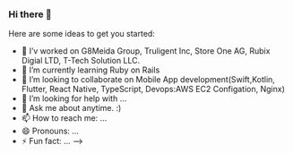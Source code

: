 ### Hi there 👋
Here are some ideas to get you started:

- 🔭 I’v worked on G8Meida Group, Truligent Inc, Store One AG, Rubix Digial LTD, T-Tech Solution LLC.
- 🌱 I’m currently learning Ruby on Rails 
- 👯 I’m looking to collaborate on Mobile App development(Swift,Kotlin, Flutter, React Native, TypeScript, Devops:AWS EC2 Configation, Nginx)
- 🤔 I’m looking for help with ...
- 💬 Ask me about anytime. :)
- 📫 How to reach me: ...
- 😄 Pronouns: ...
- ⚡ Fun fact: ...
-->
